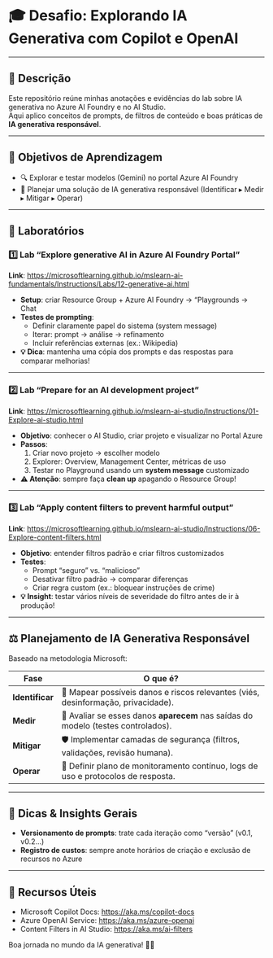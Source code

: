 # 🎓 Desafio: Explorando IA Generativa com Copilot e OpenAI

---

## 📖 Descrição  
Este repositório reúne minhas anotações e evidências do lab sobre IA generativa no Azure AI Foundry e no AI Studio.  
Aqui aplico conceitos de prompts, de filtros de conteúdo e boas práticas de **IA generativa responsável**.

---

## 🎯 Objetivos de Aprendizagem  
- 🔍 Explorar e testar modelos (Gemini) no portal Azure AI Foundry  
- 🤝 Planejar uma solução de IA generativa responsável (Identificar ▸ Medir ▸ Mitigar ▸ Operar)

---


## 🚀 Laboratórios

### 1️⃣ Lab “Explore generative AI in Azure AI Foundry Portal”  
**Link**: https://microsoftlearning.github.io/mslearn-ai-fundamentals/Instructions/Labs/12-generative-ai.html  
- **Setup**: criar Resource Group + Azure AI Foundry → “Playgrounds → Chat
- **Testes de prompting**:  
  - Definir claramente papel do sistema (system message)  
  - Iterar: prompt → análise → refinamento  
  - Incluir referências externas (ex.: Wikipedia)  
- **💡 Dica**: mantenha uma cópia dos prompts e das respostas para comparar melhorias!  

---

### 2️⃣ Lab “Prepare for an AI development project”  
**Link**: https://microsoftlearning.github.io/mslearn-ai-studio/Instructions/01-Explore-ai-studio.html  
- **Objetivo**: conhecer o AI Studio, criar projeto e visualizar no Portal Azure  
- **Passos**:  
  1. Criar novo projeto → escolher modelo 
  2. Explorer: Overview, Management Center, métricas de uso  
  3. Testar no Playground usando um **system message** customizado  
- **⚠️ Atenção**: sempre faça **clean up** apagando o Resource Group!  

---

### 3️⃣ Lab “Apply content filters to prevent harmful output”  
**Link**: https://microsoftlearning.github.io/mslearn-ai-studio/Instructions/06-Explore-content-filters.html  
- **Objetivo**: entender filtros padrão e criar filtros customizados  
- **Testes**:  
  - Prompt “seguro” vs. “malicioso”  
  - Desativar filtro padrão → comparar diferenças  
  - Criar regra custom (ex.: bloquear instruções de crime)  
- **💡 Insight**: testar vários níveis de severidade do filtro antes de ir à produção!  

---

## ⚖️ Planejamento de IA Generativa Responsável  
Baseado na metodologia Microsoft:

| Fase        | O que é?                                                                                   |
|-------------|--------------------------------------------------------------------------------------------|
| **Identificar** | 📌 Mapear possíveis danos e riscos relevantes (viés, desinformação, privacidade).      |
| **Medir**       | 📏 Avaliar se esses danos **aparecem** nas saídas do modelo (testes controlados).      |
| **Mitigar**     | 🛡️ Implementar camadas de segurança (filtros, validações, revisão humana).            |
| **Operar**      | 🚦 Definir plano de monitoramento contínuo, logs de uso e protocolos de resposta.      |

---

## 📌 Dicas & Insights Gerais  
- **Versionamento de prompts**: trate cada iteração como “versão” (v0.1, v0.2…)  
- **Registro de custos**: sempre anote horários de criação e exclusão de recursos no Azure  

---

## 🔗 Recursos Úteis  
- Microsoft Copilot Docs: https://aka.ms/copilot-docs  
- Azure OpenAI Service: https://aka.ms/azure-openai  
- Content Filters in AI Studio: https://aka.ms/ai-filters  

Boa jornada no mundo da IA generativa! 🤖✨  
